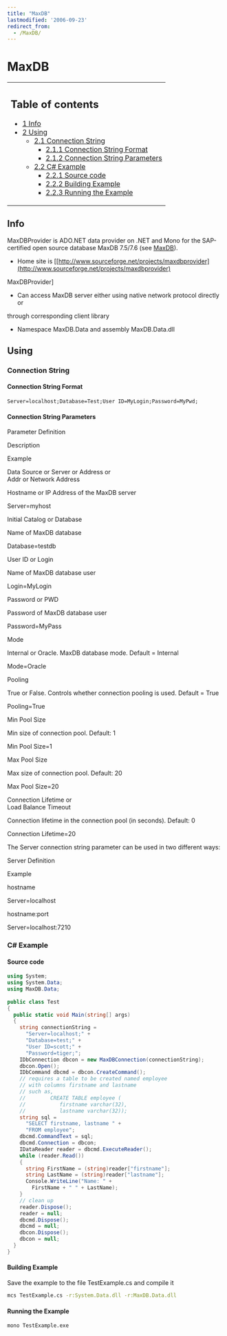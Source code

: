 ```yaml
---
title: "MaxDB"
lastmodified: '2006-09-23'
redirect_from:
  - /MaxDB/
---
```


MaxDB
=====

<table>
<col width="100%" />
<tbody>
<tr class="odd">
<td align="left"><h2>Table of contents</h2>
<ul>
<li><a href="#info">1 Info</a></li>
<li><a href="#using">2 Using</a>
<ul>
<li><a href="#connection-string">2.1 Connection String</a>
<ul>
<li><a href="#connection-string-format">2.1.1 Connection String Format</a></li>
<li><a href="#connection-string-parameters">2.1.2 Connection String Parameters</a></li>
</ul></li>
<li><a href="#c-example">2.2 C# Example</a>
<ul>
<li><a href="#source-code">2.2.1 Source code</a></li>
<li><a href="#building-example">2.2.2 Building Example</a></li>
<li><a href="#running-the-example">2.2.3 Running the Example</a></li>
</ul></li>
</ul></li>
</ul></td>
</tr>
</tbody>
</table>

Info
----

MaxDBProvider is ADO.NET data provider on .NET and Mono for the SAP-certified open source database MaxDB 7.5/7.6 (see [MaxDB](http://www.mysql.com/products/maxdb)).

-   Home site is [[http://www.sourceforge.net/projects/maxdbprovider](http://www.sourceforge.net/projects/maxdbprovider)

MaxDBProvider]

-   Can access MaxDB server either using native network protocol directly or

through corresponding client library

-   Namespace MaxDB.Data and assembly MaxDB.Data.dll

Using
-----

### Connection String

#### Connection String Format

`Server=localhost;Database=Test;User ID=MyLogin;Password=MyPwd;`

#### Connection String Parameters

Parameter Definition

Description

Example

Data Source or Server or Address or<br/>
Addr or Network Address

Hostname or IP Address of the MaxDB server

Server=myhost

Initial Catalog or Database

Name of MaxDB database

Database=testdb

User ID or Login

Name of MaxDB database user

Login=MyLogin

Password or PWD

Password of MaxDB database user

Password=MyPass

Mode

Internal or Oracle. MaxDB database mode. Default = Internal

Mode=Oracle

Pooling

True or False. Controls whether connection pooling is used. Default = True

Pooling=True

Min Pool Size

Min size of connection pool. Default: 1

Min Pool Size=1

Max Pool Size

Max size of connection pool. Default: 20

Max Pool Size=20

Connection Lifetime or<br/>
Load Balance Timeout

Connection lifetime in the connection pool (in seconds). Default: 0

Connection Lifetime=20

The Server connection string parameter can be used in two different ways:

Server Definition

Example

hostname

Server=localhost

hostname:port

Server=localhost:7210

### C# Example

#### Source code

``` csharp
using System;
using System.Data;
using MaxDB.Data;
 
public class Test
{
  public static void Main(string[] args)
  {
    string connectionString =
      "Server=localhost;" +
      "Database=test;" +
      "User ID=scott;" +
      "Password=tiger;";
    IDbConnection dbcon = new MaxDBConnection(connectionString);
    dbcon.Open();
    IDbCommand dbcmd = dbcon.CreateCommand();
    // requires a table to be created named employee
    // with columns firstname and lastname
    // such as,
    //        CREATE TABLE employee (
    //           firstname varchar(32),
    //           lastname varchar(32));
    string sql =
      "SELECT firstname, lastname " +
      "FROM employee";
    dbcmd.CommandText = sql;
    dbcmd.Connection = dbcon;
    IDataReader reader = dbcmd.ExecuteReader();
    while (reader.Read())
    {
      string FirstName = (string)reader["firstname"];
      string LastName = (string)reader["lastname"];
      Console.WriteLine("Name: " +
        FirstName + " " + LastName);
    }
    // clean up
    reader.Dispose();
    reader = null;
    dbcmd.Dispose();
    dbcmd = null;
    dbcon.Dispose();
    dbcon = null;
  }
}
```

#### Building Example

Save the example to the file TestExample.cs and compile it

``` bash
mcs TestExample.cs -r:System.Data.dll -r:MaxDB.Data.dll
```

#### Running the Example

``` bash
mono TestExample.exe
```
